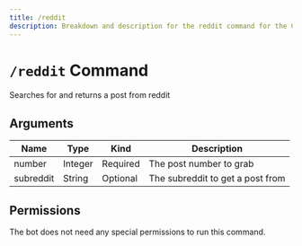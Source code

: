 ```yaml
---
title: /reddit
description: Breakdown and description for the reddit command for the Chewbotcca Discord bot
---
```


# `/reddit` Command

Searches for and returns a post from reddit

## Arguments

| Name      | Type    | Kind     | Description                      |
|-----------|---------|----------|----------------------------------|
| number    | Integer | Required | The post number to grab          |
| subreddit | String  | Optional | The subreddit to get a post from |

## Permissions

The bot does not need any special permissions to run this command.
